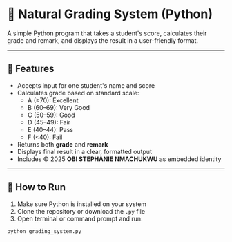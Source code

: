 # 🧮 Natural Grading System (Python)

A simple Python program that takes a student's score, calculates their grade and remark, and displays the result in a user-friendly format.

---

## 📌 Features

- Accepts input for one student's name and score
- Calculates grade based on standard scale:
  - A (≥70): Excellent
  - B (60–69): Very Good
  - C (50–59): Good
  - D (45–49): Fair
  - E (40–44): Pass
  - F (<40): Fail
- Returns both **grade** and **remark**
- Displays final result in a clear, formatted output
- Includes © 2025 **OBI STEPHANIE NMACHUKWU** as embedded identity

---

## 🚀 How to Run

1. Make sure Python is installed on your system
2. Clone the repository or download the `.py` file
3. Open terminal or command prompt and run:

```bash
python grading_system.py
